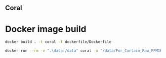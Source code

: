 ## Coral

# Docker image build

```bash
docker build . -t coral -f dockerfile/Dockerfile
```

```bash
docker run --rm -v ".\data:/data" coral -u "/data/For_Curtain_Raw_PPM1H- PROTAC_TP.txt" -a "/data/annotation.txt" -o "/data/output.txt" -c "/data/comparison.txt" -x "T: Index,T: Gene"
```